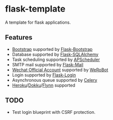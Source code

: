 # flask-template

A template for flask applications.

## Features

- [Bootstrap](http://getbootstrap.com/) supported by [Flask-Bootstrap](https://github.com/mbr/flask-bootstrap/)
- Database supported by [Flask-SQLAlchemy](https://github.com/mitsuhiko/flask-sqlalchemy)
- Task scheduling supported by [APScheduler](https://github.com/agronholm/apscheduler)
- SMTP mail supported by [Flask-Mail](https://github.com/mattupstate/flask-mail)
- [Wechat Official Account](https://mp.weixin.qq.com/) supported by [WeRoBot](https://github.com/whtsky/WeRoBot)
- Login supported by [Flask-Login](https://github.com/maxcountryman/flask-login)
- Asynchronous queue supported by [Celery](https://github.com/celery/celery)
- [Heroku](https://heroku.com/)/[Dokku](https://github.com/dokku/dokku)/[Flynn](https://github.com/flynn/flynn) supported

## TODO

- Test login blueprint with CSRF protection.
